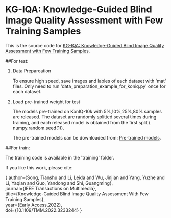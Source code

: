 # KG-IQA: Knowledge-Guided Blind Image Quality Assessment with Few Training Samples
This is the source code for [KG-IQA: Knowledge-Guided Blind Image Quality Assessment with Few Training Samples](https://ieeexplore.ieee.org/document/10003665).

##For test:
1. Data Prepareation

   To ensure high speed, save images and lables of each dataset with 'mat' files. Only need to run 'data_preparation_example_for_koniq.py' once for each dataset.
   
2. Load pre-trained weight for test

   The models pre-trained on KonIQ-10k with 5%,10%,25%,80% samples are released. The dataset are randomly splitted several times during training, and each released model is obtained from the first split ( numpy.random.seed(1)).
   
   The pre-trained models can be downloaded from: [Pre-trained models](https://pan.baidu.com/s/1kKGTp1iS0QGhuYGSJQVhTg?pwd=o80k). 
   
   
##For train:

  The training code is available in the 'training' folder.


If you like this work, please cite:

{  author={Song, Tianshu and Li, Leida and Wu, Jinjian and Yang, Yuzhe and Li, Yaqian and Guo, Yandong and Shi, Guangming},  
  journal={IEEE Transactions on Multimedia},   
  title={Knowledge-Guided Blind Image Quality Assessment With Few Training Samples},   
  year={Early Access,2022},  
  doi={10.1109/TMM.2022.3233244}  }

